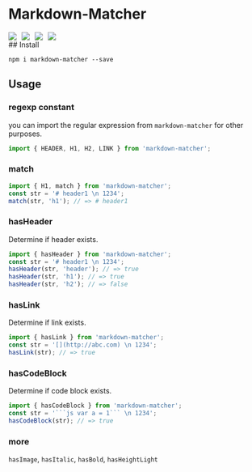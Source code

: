 # Markdown-Matcher

<div style="display: flex;">
  <img style="margin-right: 10px" src="https://img.shields.io/npm/v/markdown-matcher" />
  <img style="margin-right: 10px" src="https://img.shields.io/npm/dw/markdown-matcher"/>
  <img style="margin-right: 10px" src="https://img.shields.io/bundlephobia/min/markdown-matcher"/>
  <img style="margin-right: 10px" src="https://img.shields.io/github/license/vkm0303/markdown-matcher"/>
</div>
## Install

```shell
npm i markdown-matcher --save
```

## Usage

### regexp constant

you can import the regular expression from `markdown-matcher` for other purposes.

```js
import { HEADER, H1, H2, LINK } from 'markdown-matcher';
```

### match

```js
import { H1, match } from 'markdown-matcher';
const str = '# header1 \n 1234';
match(str, 'h1'); // => # header1
```

### hasHeader

Determine if header exists.

```js
import { hasHeader } from 'markdown-matcher';
const str = '# header1 \n 1234';
hasHeader(str, 'header'); // => true
hasHeader(str, 'h1'); // => true
hasHeader(str, 'h2'); // => false
```

### hasLink

Determine if link exists.

```js
import { hasLink } from 'markdown-matcher';
const str = '[](http://abc.com) \n 1234';
hasLink(str); // => true
```

### hasCodeBlock

Determine if code block exists.

````js
import { hasCodeBlock } from 'markdown-matcher';
const str = '```js var a = 1``` \n 1234';
hasCodeBlock(str); // => true
````

### more

`hasImage`, `hasItalic`, `hasBold`, `hasHeightLight`
